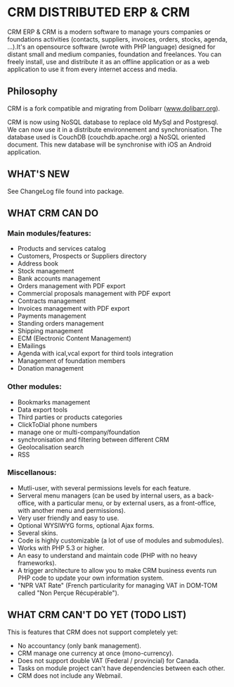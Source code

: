 # CRM DISTRIBUTED ERP & CRM

CRM ERP & CRM is a modern software to manage yours companies or foundations activities (contacts, suppliers, invoices, orders, stocks, agenda, ...).It's an opensource software (wrote with PHP language) designed for distant small and medium companies, foundation and freelances. You can freely install, use and distribute it as an offline application or as a web application to use it from every internet access and media.


## Philosophy

CRM is a fork compatible and migrating from Dolibarr (www.dolibarr.org).

CRM is now using NoSQL database to replace old MySql and Postgresql. We can now use it in a distribute environnement and synchronisation.
The database used is CouchDB (couchdb.apache.org) a NoSQL oriented document. This new database will be synchronise with iOS an Android application.

## WHAT'S NEW

See ChangeLog file found into package.



## WHAT CRM CAN DO

### Main modules/features:

- Products and services catalog
- Customers, Prospects or Suppliers directory
- Address book
- Stock management
- Bank accounts management
- Orders management with PDF export
- Commercial proposals management with PDF export
- Contracts management
- Invoices management with PDF export
- Payments management
- Standing orders management
- Shipping management
- ECM (Electronic Content Management)
- EMailings
- Agenda with ical,vcal export for third tools integration
- Management of foundation members
- Donation management

### Other modules:

- Bookmarks management
- Data export tools
- Third parties or products categories 
- ClickToDial phone numbers
- manage one or multi-company/foundation
- synchronisation and filtering between different CRM
- Geolocalisation search
- RSS

### Miscellanous:

- Mutli-user, with several permissions levels for each feature.
- Serveral menu managers (can be used by internal users, as a back-office, with a particular menu, or by external users, as a front-office, with another menu and permissions).
- Very user friendly and easy to use.
- Optional WYSIWYG forms, optional Ajax forms.
- Several skins.
- Code is highly customizable (a lot of use of modules and submodules).
- Works with PHP 5.3 or higher.
- An easy to understand and maintain code (PHP with no heavy frameworks).
- A trigger architecture to allow you to make CRM business events run PHP code to update your own information system.
- "NPR VAT Rate" (French particularity for managing VAT in DOM-TOM called "Non Perçue Récupérable").

## WHAT CRM CAN'T DO YET (TODO LIST)

This is features that CRM does not support completely yet:

- No accountancy (only bank management).
- CRM manage one currency at once (mono-currency).
- Does not support double VAT (Federal / provincial) for Canada.
- Tasks on module project can't have dependencies between each other.
- CRM does not include any Webmail.
